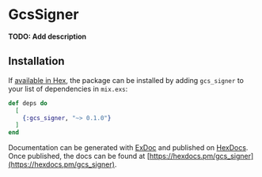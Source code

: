 # GcsSigner

**TODO: Add description**

## Installation

If [available in Hex](https://hex.pm/docs/publish), the package can be installed
by adding `gcs_signer` to your list of dependencies in `mix.exs`:

```elixir
def deps do
  [
    {:gcs_signer, "~> 0.1.0"}
  ]
end
```

Documentation can be generated with [ExDoc](https://github.com/elixir-lang/ex_doc)
and published on [HexDocs](https://hexdocs.pm). Once published, the docs can
be found at [https://hexdocs.pm/gcs_signer](https://hexdocs.pm/gcs_signer).

